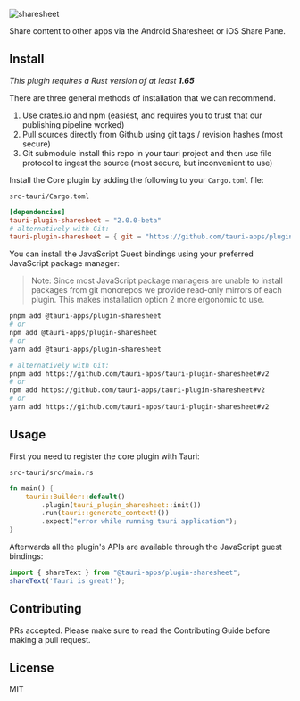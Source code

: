 ![sharesheet](https://github.com/tauri-apps/plugins-workspace/raw/v2/plugins/sharesheet/banner.png)

Share content to other apps via the Android Sharesheet or iOS Share Pane.

## Install

_This plugin requires a Rust version of at least **1.65**_

There are three general methods of installation that we can recommend.

1. Use crates.io and npm (easiest, and requires you to trust that our publishing pipeline worked)
2. Pull sources directly from Github using git tags / revision hashes (most secure)
3. Git submodule install this repo in your tauri project and then use file protocol to ingest the source (most secure, but inconvenient to use)

Install the Core plugin by adding the following to your `Cargo.toml` file:

`src-tauri/Cargo.toml`

```toml
[dependencies]
tauri-plugin-sharesheet = "2.0.0-beta"
# alternatively with Git:
tauri-plugin-sharesheet = { git = "https://github.com/tauri-apps/plugins-workspace", branch = "v2" }
```

You can install the JavaScript Guest bindings using your preferred JavaScript package manager:

> Note: Since most JavaScript package managers are unable to install packages from git monorepos we provide read-only mirrors of each plugin. This makes installation option 2 more ergonomic to use.

<!-- Add the branch for installations using git! -->

```sh
pnpm add @tauri-apps/plugin-sharesheet
# or
npm add @tauri-apps/plugin-sharesheet
# or
yarn add @tauri-apps/plugin-sharesheet

# alternatively with Git:
pnpm add https://github.com/tauri-apps/tauri-plugin-sharesheet#v2
# or
npm add https://github.com/tauri-apps/tauri-plugin-sharesheet#v2
# or
yarn add https://github.com/tauri-apps/tauri-plugin-sharesheet#v2
```

## Usage

First you need to register the core plugin with Tauri:

`src-tauri/src/main.rs`

```rust
fn main() {
    tauri::Builder::default()
        .plugin(tauri_plugin_sharesheet::init())
        .run(tauri::generate_context!())
        .expect("error while running tauri application");
}
```

Afterwards all the plugin's APIs are available through the JavaScript guest bindings:

```javascript
import { shareText } from "@tauri-apps/plugin-sharesheet";
shareText('Tauri is great!');
```

## Contributing

PRs accepted. Please make sure to read the Contributing Guide before making a pull request.

## License

MIT
